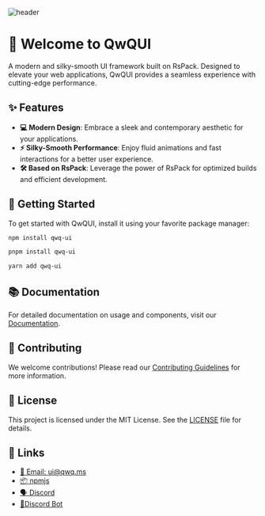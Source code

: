 ![header](https://s2.loli.net/2024/10/02/Get9iEBqf6HyCMg.png)

# 🎉 Welcome to QwQUI

A modern and silky-smooth UI framework built on RsPack. Designed to elevate your web applications, QwQUI provides a seamless experience with cutting-edge performance.

## ✨ Features

- **💻 Modern Design**: Embrace a sleek and contemporary aesthetic for your applications.
- **⚡ Silky-Smooth Performance**: Enjoy fluid animations and fast interactions for a better user experience.
- **🛠️ Based on RsPack**: Leverage the power of RsPack for optimized builds and efficient development.

## 🚀 Getting Started

To get started with QwQUI, install it using your favorite package manager:

```bash
npm install qwq-ui

pnpm install qwq-ui

yarn add qwq-ui
```

## 📚 Documentation

For detailed documentation on usage and components, visit our [Documentation](https://qwq.ms).

## 🤝 Contributing

We welcome contributions! Please read our [Contributing Guidelines](./CONTRIBUTING.MD) for more information.

## 📜 License

This project is licensed under the MIT License. See the [LICENSE](./LICENSE) file for details.

## 🔗 Links

- [📧 Email: ui@qwq.ms](mailto:ui@qwq.ms)
- [📦 npmjs](https://www.npmjs.com/settings/qwqui/packages)
- [🗣️ Discord](https://discord.gg/TnupyDahvr)
- [🤖Discord Bot](https://github.com/TeamVastsea/QwQ-Discord-Bot)
